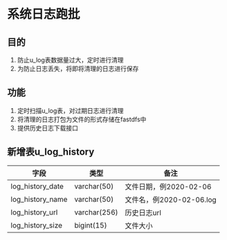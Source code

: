 # 系统日志跑批

## 目的

1. 防止u_log表数据量过大，定时进行清理
2. 为防止日志丢失，将即将清理的日志进行保存

## 功能

1. 定时扫描u_log表，对过期日志进行清理
2. 将清理的日志打包为文件的形式存储在fastdfs中
3. 提供历史日志下载接口

## 新增表u_log_history

| 字段             | 类型         | 备注                     |
| ---------------- | ------------ | ------------------------ |
| log_history_date | varchar(50)  | 文件日期，例2020-02-06   |
| log_history_name | varchar(50)  | 文件名，例2020-02-06.log |
| log_history_url  | varchar(256) | 历史日志url              |
| log_history_size | bigint(15)   | 文件大小                 |


